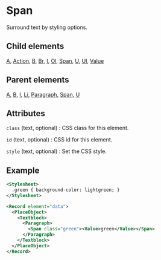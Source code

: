# Span



Surround text by styling options.



##  Child elements

[A](../a.md), [Action](../action.md), [B](../b.md), [Br](../br.md), [I](../i.md), [Ol](../ol.md), [Span](../span.md), [U](../u.md), [Ul](../ul.md), [Value](../value.md)

##  Parent elements

[A](../a.md), [B](../b.md), [I](../i.md), [Li](../li.md), [Paragraph](../paragraph.md), [Span](../span.md), [U](../u.md)


## Attributes



`class` (text, optional)
:   CSS class for this element.




`id` (text, optional)
:   CSS id for this element.




`style` (text, optional)
:   Set the CSS style.




## Example

```xml
<Stylesheet>
  .green { background-color: lightgreen; }
</Stylesheet>

<Record element="data">
  <PlaceObject>
    <Textblock>
      <Paragraph>
        <Span class="green"><Value>green</Value></Span>
      </Paragraph>
    </Textblock>
  </PlaceObject>
</Record>

```





